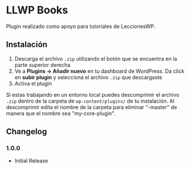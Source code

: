 # LLWP Books

Plugin realizado como apoyo para tutoriales de LeccionesWP.

## Instalación

1. Descarga el archivo ```.zip``` utilizando el botón que se encuentra en la parte superior derecha
2. Ve a **Plugins -> Añadir nuevo** en tu dashboard de WordPress. Da click en **subir plugin** y selecciona el archivo ```.zip``` que descargaste
3. Activa el plugin

Si estas trabajando en un entorno local puedes descomprimir el archivo ```.zip``` dentro de la carpeta de ```wp-content/plugins/``` de tu instalación. Al descomprimir edita el nombre de la carpeta para eliminar "-master" de manera que el nombre sea "my-core-plugin".

## Changelog

### 1.0.0

- Initial Release